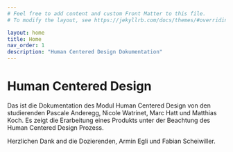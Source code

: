 ```yaml
---
# Feel free to add content and custom Front Matter to this file.
# To modify the layout, see https://jekyllrb.com/docs/themes/#overriding-theme-defaults

layout: home
title: Home
nav_order: 1
description: "Human Centered Design Dokumentation"
---
```


# Human Centered Design

Das ist die Dokumentation des Modul Human Centered Design von den studierenden Pascale Anderegg, Nicole Watrinet, Marc Hatt und Matthias Koch. Es zeigt die Erarbeitung eines Produkts unter der Beachtung des Human Centered Design Prozess.

Herzlichen Dank and die Dozierenden, Armin Egli und Fabian Scheiwiller. 